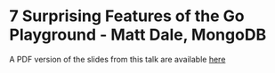 # 7 Surprising Features of the Go Playground - Matt Dale, MongoDB

A PDF version of the slides from this talk are available [here](./7%20Surprising%20Features%20of%20the%20Go%20Playground.pdf)
